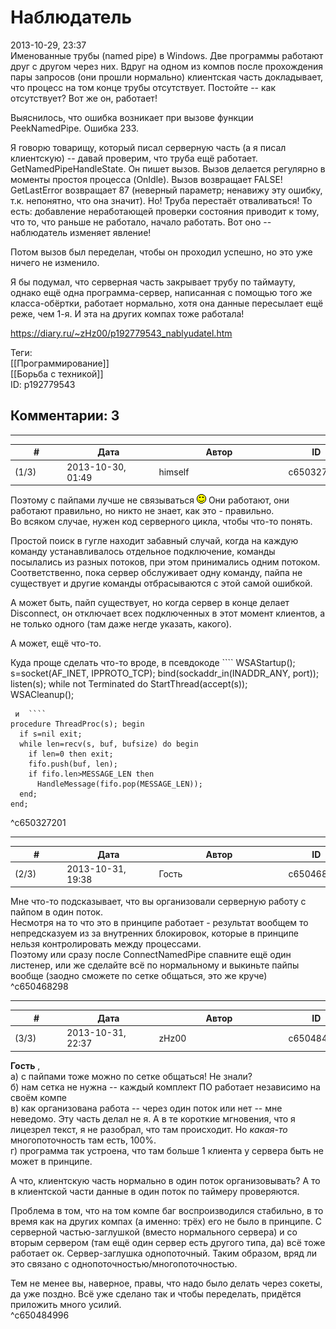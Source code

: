 Наблюдатель
===========

  
2013-10-29, 23:37  
 Именованные трубы (named pipe) в Windows. Две программы работают друг с другом через них. Вдруг на одном из компов после прохождения пары запросов (они прошли нормально) клиентская часть докладывает, что процесс на том конце трубы отсутствует. Постойте -- как отсутствует? Вот же он, работает!   
   
 Выяснилось, что ошибка возникает при вызове функции PeekNamedPipe. Ошибка 233.   
   
 Я говорю товарищу, который писал серверную часть (а я писал клиентскую) -- давай проверим, что труба ещё работает. GetNamedPipeHandleState. Он пишет вызов. Вызов делается регулярно в моменты простоя процесса (OnIdle). Вызов возвращает FALSE! GetLastError возвращает 87 (неверный параметр; ненавижу эту ошибку, т.к. непонятно, что она значит). Но! Труба перестаёт отваливаться! То есть: добавление неработающей проверки состояния приводит к тому, что то, что раньше не работало, начало работать. Вот оно -- наблюдатель изменяет явление!   
   
 Потом вызов был переделан, чтобы он проходил успешно, но это уже ничего не изменило.   
   
 Я бы подумал, что серверная часть закрывает трубу по таймауту, однако ещё одна программа-сервер, написанная с помощью того же класса-обёртки, работает нормально, хотя она данные пересылает ещё реже, чем 1-я. И эта на других компах тоже работала!   
  
<https://diary.ru/~zHz00/p192779543_nablyudatel.htm>  
  
Теги:  
[[Программирование]]  
[[Борьба с техникой]]  
ID: p192779543  


Комментарии: 3
--------------

  


---



|         #         |              Дата              |                     Автор                     |           ID           |
| --- | --- | --- | --- |
| (1/3) | 2013-10-30, 01:49 | himself | c650327201 |

  
 Поэтому с пайпами лучше не связываться ![:)](pics/3.gif) Они работают, они работают правильно, но никто не знает, как это - правильно.   
 Во всяком случае, нужен код серверного цикла, чтобы что-то понять.   
   
 Простой поиск в гугле находит забавный случай, когда на каждую команду устанавливалось отдельное подключение, команды посылались из разных потоков, при этом принимались одним потоком. Соответственно, пока сервер обслуживает одну команду, пайпа не существует и другие команды отбрасываются с этой самой ошибкой.   
   
 А может быть, пайп существует, но когда сервер в конце делает Disconnect, он отключает всех подключенных в этот момент клиентов, а не только одного (там даже негде указать, какого).   
   
 А может, ещё что-то.   
   
 Куда проще сделать что-то вроде, в псевдокоде  ````
WSAStartup();  
s=socket(AF_INET, IPPROTO_TCP);
bind(sockaddr_in(INADDR_ANY, port));
listen(s);
while not Terminated do
  StartThread(accept(s));  
WSACleanup();
````   
 и  ````
procedure ThreadProc(s); begin  
  if s=nil exit;  
  while len=recv(s, buf, bufsize) do begin  
    if len=0 then exit;  
    fifo.push(buf, len);  
    if fifo.len>MESSAGE_LEN then  
      HandleMessage(fifo.pop(MESSAGE_LEN));  
  end;  
end;
````   
   
 ^c650327201

---



|         #         |              Дата              |                     Автор                     |           ID           |
| --- | --- | --- | --- |
| (2/3) | 2013-10-31, 19:38 | Гость | c650468298 |

  
 Мне что-то подсказывает, что вы организовали серверную работу с пайпом в один поток.   
 Несмотря на то что это в принципе работает - результат вообщем то непредсказуем из за внутренних блокировок, которые в принципе нельзя контролировать между процессами.   
 Поэтому или сразу после ConnectNamedPipe спавните ещё один листенер, или же сделайте всё по нормальному и выкиньте пайпы вообще (заодно сможете по сетке общаться, это же круче)   
 ^c650468298

---



|         #         |              Дата              |                     Автор                     |           ID           |
| --- | --- | --- | --- |
| (3/3) | 2013-10-31, 22:37 | zHz00 | c650484996 |

  
  **Гость**  ,   
 а) с пайпами тоже можно по сетке общаться! Не знали?   
 б) нам сетка не нужна -- каждый комплект ПО работает независимо на своём компе   
 в) как организована работа -- через один поток или нет -- мне неведомо. Эту часть делал не я. А в те короткие мгновения, что я лицезрел текст, я не разобрал, что там происходит. Но  *какая-то*  многопоточность там есть, 100%.   
 г) программа так устроена, что там больше 1 клиента у сервера быть не может в принципе.   
   
 А что, клиентскую часть нормально в один поток организовывать? А то в клиентской части данные в один поток по таймеру проверяются.   
   
 Проблема в том, что на том компе баг воспроизводился стабильно, в то время как на других компах (а именно: трёх) его не было в принципе. С серверной частью-заглушкой (вместо нормального сервера) и со вторым сервером (там ещё один сервер есть другого типа, да) всё тоже работает ок. Сервер-заглушка однопоточный. Таким образом, вряд ли это связано с однопоточностью/многопоточностью.   
   
 Тем не менее вы, наверное, правы, что надо было делать через сокеты, да уже поздно. Всё уже сделано так и чтобы переделать, придётся приложить много усилий.   
 ^c650484996